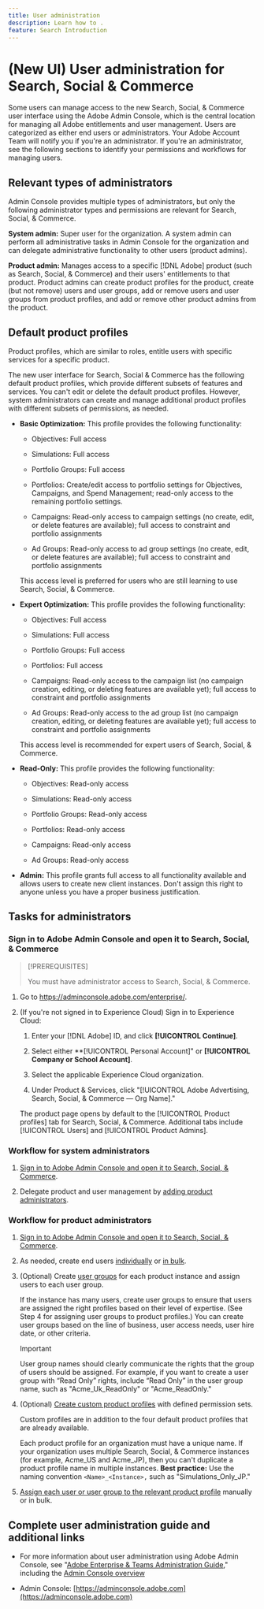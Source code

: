 ```yaml
---
title: User administration
description: Learn how to .
feature: Search Introduction
---
```

# (New UI) User administration for Search, Social & Commerce

Some users can manage access to the new Search, Social, & Commerce user interface using the Adobe Admin Console, which is the central location for managing all Adobe entitlements and user management. Users are categorized as either end users or administrators. Your Adobe Account Team will notify you if you're an administrator. If you're an administrator, see the following sections to identify your permissions and workflows for managing users.<!-- How can you see what your user role is, or will your Adobe Account Team tell you? -->

## Relevant types of administrators

Admin Console provides multiple types of administrators, but only the following administrator types and permissions are relevant for Search, Social, & Commerce.

**System admin:** Super user for the organization. A system admin can perform all administrative tasks in Admin Console for the organization and can delegate administrative functionality to other users (product admins).<!--, product profile administrators, and user group administrators.  -- I think it's ONLY PRODUCT ADMINS FOR US?  Verify. -->

**Product admin:** Manages access to a specific [!DNL Adobe] product (such as Search, Social, & Commerce) and their users' entitlements to that product. Product admins can create product profiles for the product, create (but not remove) users and user groups, add or remove users and user groups from product profiles, and add or remove other product admins from the product.

<!--
**Product profile admin:** Manages assigned product profiles for individual products. A product profile admin can add (but not remove) users and user groups to the organization; add or remove users and user groups from product profiles; and assign or revoke permissions from product profiles. [I don't think this is applicable: and manage the product roles for product profiles.]

**User group admin:** Manages assigned user groups and their access rights. A user group admin can add or remove users from groups and add or remove user group admins from groups.
-->

## Default product profiles

Product profiles, which are similar to roles, entitle users with specific services for a specific product.

The new user interface for Search, Social & Commerce has the following default product profiles, which provide different subsets of features and services. You can't edit or delete the default product profiles. However, system administrators can create and manage additional product profiles with different subsets of permissions, as needed.

* **Basic Optimization:** This profile provides the following functionality:

  * Objectives: Full access

  * Simulations: Full access

  * Portfolio Groups: Full access

  * Portfolios: Create/edit access to portfolio settings for Objectives, Campaigns, and Spend Management; read-only access to the remaining portfolio settings.

  * Campaigns: Read-only access to campaign settings (no create, edit, or delete features are available); full access to constraint and portfolio assignments<!-- Is that the correct wording? -->

  * Ad Groups: Read-only access to ad group settings (no create, edit, or delete features are available); full access to constraint and portfolio assignments<!-- Is that the correct wording? -->

  This access level is preferred for users who are still learning to use Search, Social, & Commerce.

* **Expert Optimization:** This profile provides the following functionality:

  * Objectives: Full access

  * Simulations: Full access

  * Portfolio Groups: Full access

  * Portfolios: Full access

  * Campaigns: Read-only access to the campaign list (no campaign creation, editing, or deleting features are available yet); full access to constraint and portfolio assignments<!-- Is that the correct wording? -->

  * Ad Groups: Read-only access to the ad group list (no campaign creation, editing, or deleting features are available yet); full access to constraint and portfolio assignments<!-- Is that the correct wording? -->

  This access level is recommended for expert users of Search, Social, & Commerce.

* **Read-Only:** This profile provides the following functionality:

  * Objectives: Read-only access

  * Simulations: Read-only access

  * Portfolio Groups: Read-only access

  * Portfolios: Read-only access

  * Campaigns: Read-only access

  * Ad Groups: Read-only access

* **Admin:** This profile grants full access to all functionality available and allows users to create new client instances. Don't assign this right to anyone unless you have a proper business justification.

<!-- Do I need to include this? If so, adjust wording as needed

## Product-specific instances

 -->

## Tasks for administrators

### Sign in to Adobe Admin Console and open it to Search, Social, & Commerce

>[!PREREQUISITES]
>
>You must have administrator access<!-- which kind? Product administrator, system administrator, but I'm sure also product profile administrator or user group administrator (that might be an internal group -- check) --> to Search, Social, & Commerce. 

1.	Go to https://adminconsole.adobe.com/enterprise/.

1. (If you're not signed in to Experience Cloud) Sign in to Experience Cloud:

   1. Enter your [!DNL Adobe] ID, and click **[!UICONTROL Continue]**.

   1. Select either **[!UICONTROL Personal Account]" or **[!UICONTROL Company or School Account]**.<!-- Will it necessarily be "Company or School Account?" -->

   1.	Select the applicable Experience Cloud organization. 
   
   1.	Under Product & Services, click "[!UICONTROL Adobe Advertising, Search, Social, & Commerce &mdash; Org Name]."

   The product page opens by default to the [!UICONTROL Product profiles] tab for Search, Social, & Commerce. Additional tabs include [!UICONTROL Users] and [!UICONTROL Product Admins].

### Workflow for system administrators

1. [Sign in to Adobe Admin Console and open it to Search, Social, & Commerce](#open-admin-console).

1. Delegate product and user management by [adding product administrators](https://helpx.adobe.com/enterprise/using/admin-roles.html#enterprise).

<!-- what else? -->

### Workflow for product administrators

1. [Sign in to Adobe Admin Console and open it to Search, Social, & Commerce](#open-admin-console).

1. As needed, create end users [individually](https://helpx.adobe.com/enterprise/using/manage-users-individually.html) or [in bulk](https://helpx.adobe.com/enterprise/using/bulk-upload-users.html).

1. (Optional) Create [user groups](https://helpx.adobe.com/enterprise/using/user-groups.html) for each product instance and assign users to each user group.

   If the instance has many users, create user groups to ensure that users are assigned the right profiles based on their level of expertise. (See Step 4 for assigning user groups to product profiles.) You can create user groups based on the line of business, user access needs, user hire date, or other criteria.

   >[!IMPORTANT]
   >
   >User group names should clearly communicate the rights that the group of users should be assigned. For example, if you want to create a user group with “Read Only” rights, include “Read Only” in the user group name, such as "Acme_Uk_ReadOnly" or "Acme_ReadOnly." 

1. (Optional) [Create custom product profiles](https://helpx.adobe.com/enterprise/using/manage-product-profiles.html) with defined permission sets.

   Custom profiles are in addition to the four default product profiles that are already available.

   Each product profile for an organization must have a unique name. If your organization uses multiple Search, Social, & Commerce instances (for example, Acme_US and Acme_JP), then you can't duplicate a product profile name in multiple instances. **Best practice:** Use the naming convention `<Name>_<Instance>,` such as "Simulations_Only_JP."

1. [Assign each user or user group to the relevant product profile](https://helpx.adobe.com/enterprise/using/manage-product-profiles.html) manually or in bulk.

## Complete user administration guide and additional links

* For more information about user administration using Adobe Admin Console, see "[Adobe Enterprise & Teams Administration Guide](https://helpx.adobe.com/enterprise/admin-guide.html)," including the [Admin Console overview](https://helpx.adobe.com/enterprise/using/admin-console.html)

* Admin Console: [https://adminconsole.adobe.com](https://adminconsole.adobe.com)
